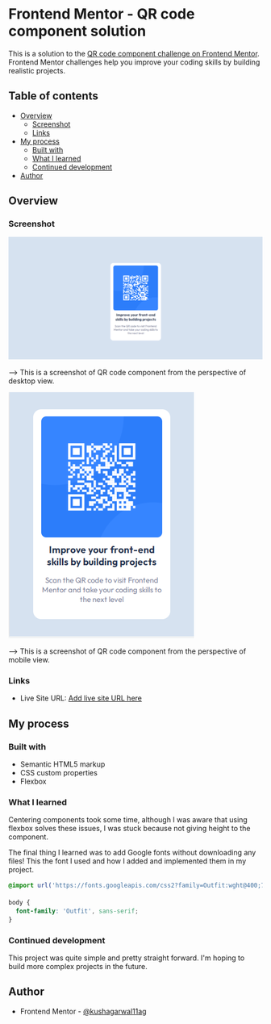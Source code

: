 # Frontend Mentor - QR code component solution

This is a solution to the [QR code component challenge on Frontend Mentor](https://www.frontendmentor.io/challenges/qr-code-component-iux_sIO_H). Frontend Mentor challenges help you improve your coding skills by building realistic projects. 

## Table of contents

- [Overview](#overview)
  - [Screenshot](#screenshot)
  - [Links](#links)
- [My process](#my-process)
  - [Built with](#built-with)
  - [What I learned](#what-i-learned)
  - [Continued development](#continued-development)
- [Author](#author)

## Overview

### Screenshot

![](screenshotDesktop.PNG)

--> This is a screenshot of QR code component from the perspective of desktop view.

![](screenshotMobile.PNG)

--> This is a screenshot of QR code component from the perspective of mobile view.

### Links

- Live Site URL: [Add live site URL here](https://your-live-site-url.com)

## My process

### Built with

- Semantic HTML5 markup
- CSS custom properties
- Flexbox

### What I learned

Centering components took some time, although I was aware that using flexbox solves these issues, I was stuck because not giving height to the component.

The final thing I learned was to add Google fonts without downloading any files!
This the font I used and how I added and implemented them in my project.

```css
@import url('https://fonts.googleapis.com/css2?family=Outfit:wght@400;700&display=swap');

body {
  font-family: 'Outfit', sans-serif;
}
```

### Continued development

This project was quite simple and pretty straight forward.
I'm hoping to build more complex projects in the future.

## Author

- Frontend Mentor - [@kushagarwal11ag](https://www.frontendmentor.io/profile/kushagarwal11ag)